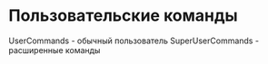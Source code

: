 # Пользовательские команды
UserCommands - обычный пользователь
SuperUserCommands - расширенные команды 
